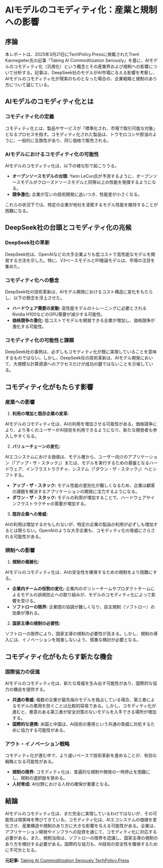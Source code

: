 # AIモデルのコモディティ化：産業と規制への影響

## 序論

本レポートは、2025年3月21日にTechPolicy.Pressに掲載されたTrent Kannegieter氏の記事「Taking AI Commoditization Seriously」を基に、AIモデルのコモディティ化（汎用化）という概念とその産業界および規制への影響について分析する。記事は、DeepSeek社のモデルがAI市場に与える影響を考察し、AIモデルのコモディティ化が現実のものとなった場合の、企業戦略と規制のあり方について論じている。

## AIモデルのコモディティ化とは

### コモディティ化の定義

コモディティ化とは、製品やサービスが「標準化され、市場で取引可能な対象」となるプロセスを指す。コモディティ化された製品は、トウモロコシや原油のように、一般的に互換性があり、同じ価格で販売される。

### AIモデルにおけるコモディティ化の可能性

AIモデルのコモディティ化は、以下の様な形で起こりうる。

* **オープンソースモデルの台頭:** Yann LeCun氏が予測するように、オープンソースモデルがクローズドソースモデルと同等以上の性能を発揮するようになる。
* **競争激化:** 企業が互いの技術開発に追いつき、性能差が小さくなる。

これらの状況下では、特定の企業が他社を凌駕するモデル性能を維持することが困難になる。

## DeepSeek社の台頭とコモディティ化の兆候

### DeepSeek社の革新

DeepSeek社は、OpenAIなどの大手企業よりも低コストで高性能なモデルを開発する方法を示した。特に、V3ベースモデルとR1推論モデルは、市場の注目を集めた。

### コモディティ化への懸念

DeepSeek社の技術革新は、AIモデル開発におけるコスト構造に変化をもたらし、以下の懸念を浮上させた。

* **ハードウェア需要の変動:** 高性能モデルのトレーニングに必要とされるNvidia H100などのGPU需要が減少する可能性。
* **価格競争の激化:** 低コストでモデルを開発できる企業が増加し、価格競争が激化する可能性。

### コモディティ化の可能性と課題

DeepSeek社の事例は、必ずしもコモディティ化が既に実現していることを意味するものではない。しかし、DeepSeek社の技術革新は、AIモデル開発において、大規模な計算資源へのアクセスだけが成功の鍵ではないことを示唆している。

## コモディティ化がもたらす影響

### 産業への影響

1. **利用の増加と既存企業の変革:**

 AIモデルのコモディティ化は、AIの利用を増加させる可能性がある。価格競争により、より多くのユーザーがAI技術を利用できるようになり、新たな開発者も参入しやすくなる。

2. **バリューチェーンの変化:**

 AIエコシステムにおける価値は、モデル層から、ユーザー向けのアプリケーション（「アップ・ザ・スタック」）または、モデルを実行するための基盤となるハードウェア、インフラストラクチャ、システム（「ダウン・ザ・スタック」）へとシフトする。

 * **アップ・ザ・スタック:** モデル性能の差別化が難しくなるため、企業は顧客の課題を解決するアプリケーションの開発に注力するようになる。
 * **ダウン・ザ・スタック:** モデルの利用が増加することで、ハードウェアやインフラストラクチャの需要が増加する。

3. **既存企業への脅威:**

 AIの利用は増加するかもしれないが、特定の企業の製品の利用が必ずしも増加するとは限らない。OpenAIのような大手企業も、コモディティ化の脅威にさらされる可能性がある。

### 規制への影響

1. **規制の複雑化:**

 AIモデルのコモディティ化は、AIの安全性を確保するための規制をより困難にする。

 * **企業内チームの役割の変化:** 企業内のポリシーチームやプロダクトチームによるモデルの誤用防止への取り組みが、モデルのコモディティ化によって影響を受ける。
 * **ソフトローの限界:** 企業間の協調が難しくなり、自主規制（ソフトロー）の効果が薄れる。

2. **国家主導の規制の必要性:**

 ソフトローの限界により、国家主導の規制の必要性が高まる。しかし、規制の導入には、イノベーションを阻害しないよう、慎重な検討が必要となる。

## コモディティ化がもたらす新たな機会

### 国際協力の促進

AIモデルのコモディティ化は、新たな脅威を生み出す可能性があり、国際的な協力の機会を提供する。

* **共通の脅威:** 複数の企業が最先端のモデルを独占している場合、第三者によるモデルの悪用を防ぐことは比較的容易である。しかし、コモディティ化が進むと、悪意のある第三者が安全対策のないモデルを入手できる場所が増加する。
* **国際的な連携:** 米国と中国は、AI技術の悪用という共通の脅威に対処するために協力する可能性がある。

### アウト・イノベーション戦略

コモディティ化が進む中で、より速いペースで技術革新を進めることが、有効な戦略となる可能性がある。

* **規制の限界:** コモディティ化は、普遍的な規制や開発の一時停止を困難にし、規制の選択肢を狭める。
* **人材育成:** AI分野における人材の確保が重要となる。

## 結論

AIモデルのコモディティ化は、まだ完全に実現しているわけではないが、その可能性は現実味を帯びてきている。コモディティ化は、AIエコシステムの価値を変化させ、産業構造や規制のあり方に大きな影響を与える可能性がある。企業は、アプリケーション開発やインフラへの投資を通じて、コモディティ化に対応する必要がある。また、規制当局は、ソフトローの限界を認識し、国家主導の規制のあり方を検討する必要がある。国際的な協力も、AI技術の安全性を確保するために不可欠となる。



**元記事:** [Taking AI Commoditization Seriously TechPolicy.Press](https://www.techpolicy.press/taking-ai-commoditization-seriously)